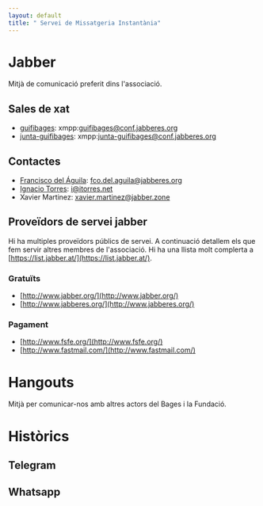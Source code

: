 ```yaml
---
layout: default
title: " Servei de Missatgeria Instantània"
---
```


# Jabber
Mitjà de comunicació preferit dins l'associació.

## Sales de xat
- [guifibages][]: xmpp:guifibages@conf.jabberes.org
- [junta-guifibages][]:  xmpp:junta-guifibages@conf.jabberes.org

[guifibages]: xmpp:guifibages@conf.jabberes.org
[junta-guifibages]: xmpp:junta-guifibages@conf.jabberes.org

## Contactes

- [Francisco del Águila][paco]: fco.del.aguila@jabberes.org
- [Ignacio Torres][itorres]: i@itorres.net
- Xavier Martinez: xavier.martinez@jabber.zone

[paco]: xmpp:fco.del.aguila@jabberes.org
[itorres]: xmpp:i@itorres.net

## Proveïdors de servei jabber

Hi ha multiples proveïdors públics de servei. A continuació detallem els que fem servir altres membres de l'associació. Hi ha una llista molt complerta a [https://list.jabber.at/](https://list.jabber.at/).

### Gratuïts

- [http://www.jabber.org/](http://www.jabber.org/)
- [http://www.jabberes.org/](http://www.jabberes.org/)

### Pagament

- [http://www.fsfe.org/](http://www.fsfe.org/)
- [http://www.fastmail.com/](http://www.fastmail.com/)


# Hangouts
Mitjà per comunicar-nos amb altres actors del Bages i la Fundació.

# Històrics

## Telegram

## Whatsapp
